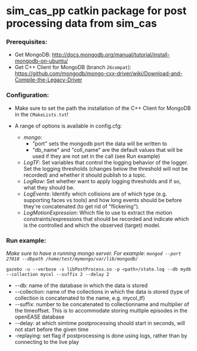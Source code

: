 # sim_cas_pp catkin package for post processing data from sim_cas

### Prerequisites:
- Get MongoDB: http://docs.mongodb.org/manual/tutorial/install-mongodb-on-ubuntu/
- Get C++ Client for MongoDB (branch ```26compat```): https://github.com/mongodb/mongo-cxx-driver/wiki/Download-and-Compile-the-Legacy-Driver

### Configuration:
- Make sure to set the path the installation of the C++ Client for MongoDB in the ```CMakeLists.txt```!

- A range of options is available in config.cfg:
	- *mongo*: 
		- "port" sets the mongodb port the data will be written to
		- "db_name" and "coll_name" are the default values that will be used if they are not set in the call (see Run example)
	- *LogTF*:
		Set variables that control the logging behavior of the logger. Set the logging thresholds (changes below the threshold will not be recorded) and whether it should publish to a topic. 
	- *LogRaw*:
		Set whether want to apply logging thresholds and if so, what they should be.
	- *LogEvents*:
		Identify which collisions are of which type (e.g. supporting faces vs tools) and how long events should be before they're concatenated (to get rid of "flickering").
	- *LogMotionExpression*:
		Which file to use to extract the motion constraints/expressions that should be recorded and indicate which is the controlled and which the observed (target) model.


### Run example:
*Make sure to have a running mongo server. For example: `mongod --port 27018 --dbpath /home/test/mymongo/var/lib/mongodb/`*

~~~
gazebo -u --verbose -s libPostProcess.so -p <path>/state.log --db mydb --collection mycol --suffix 2 --delay 2
~~~
- --db: name of the database in which the data is stored
- --collection: name of the collections in which the data is stored (type of collection is concatenated to the name, e.g. mycol_tf)
- --suffix: number to be concatenated to collectionname and multiplier of the timeoffset. This is to accommodate storing multiple episodes in the openEASE database
- --delay: at which simtime postprocessing should start in seconds, will not start before the given time
- -replaying: set flag if postprocessing is done using logs, rather than by connecting to the live play


